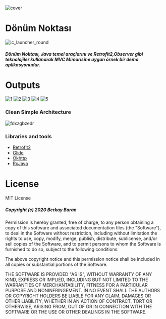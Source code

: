 ![cover](https://user-images.githubusercontent.com/53614606/104221527-0bfb4480-5452-11eb-850f-4d9a5b4a4ceb.png)

# Dönüm Noktası
![ic_launcher_round](https://user-images.githubusercontent.com/53614606/104221818-81671500-5452-11eb-8d6d-64c58b6da61e.png)

##### Dönüm Noktası, Java temel araçlarını ve Retrofit2,Observer gibi teknolojiler kullanarak MVC Mimarisine uygun örnek bir demo aplikasyonudur. 

# Outputs
![1](https://user-images.githubusercontent.com/53614606/104223936-57632200-5455-11eb-9bca-06ec97ddebd4.jpg)
![2](https://user-images.githubusercontent.com/53614606/104223948-5c27d600-5455-11eb-9a5e-150053b3ce47.jpg)
![3](https://user-images.githubusercontent.com/53614606/104223958-5f22c680-5455-11eb-80d2-9d8c8d93c555.jpg)
![4](https://user-images.githubusercontent.com/53614606/104223968-61852080-5455-11eb-9fb0-62f5cbf6c5aa.jpg)
![5](https://user-images.githubusercontent.com/53614606/104223976-63e77a80-5455-11eb-92b2-38f02f082b62.jpg)

### Clean Simple Architecture
![fdxzgbzedr](https://user-images.githubusercontent.com/53614606/104960957-63675a80-59e6-11eb-9bd7-bdd02b2b21ce.jpeg)


### Libraries and tools
* [Retrofit2](https://github.com/square/retrofit)
* [Glide](https://github.com/bumptech/glide)
* [Okhttp](https://github.com/square/okhttp)
* [RxJava](https://github.com/ReactiveX/RxJava)




# License

MIT License

##### Copyright (c) 2020 Berkay Baran

Permission is hereby granted, free of charge, to any person obtaining a copy
of this software and associated documentation files (the "Software"), to deal
in the Software without restriction, including without limitation the rights
to use, copy, modify, merge, publish, distribute, sublicense, and/or sell
copies of the Software, and to permit persons to whom the Software is
furnished to do so, subject to the following conditions:

The above copyright notice and this permission notice shall be included in all
copies or substantial portions of the Software.

THE SOFTWARE IS PROVIDED "AS IS", WITHOUT WARRANTY OF ANY KIND, EXPRESS OR
IMPLIED, INCLUDING BUT NOT LIMITED TO THE WARRANTIES OF MERCHANTABILITY,
FITNESS FOR A PARTICULAR PURPOSE AND NONINFRINGEMENT. IN NO EVENT SHALL THE
AUTHORS OR COPYRIGHT HOLDERS BE LIABLE FOR ANY CLAIM, DAMAGES OR OTHER
LIABILITY, WHETHER IN AN ACTION OF CONTRACT, TORT OR OTHERWISE, ARISING FROM,
OUT OF OR IN CONNECTION WITH THE SOFTWARE OR THE USE OR OTHER DEALINGS IN THE
SOFTWARE.

